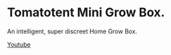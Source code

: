 # Tomatotent Mini Grow Box.

An intelligent, super discreet Home Grow Box. 

[Youtube](https://www.youtube.com/channel/UCD5GP1HyjBYer6KlEnlQQVA?sub_confirmation=1)
